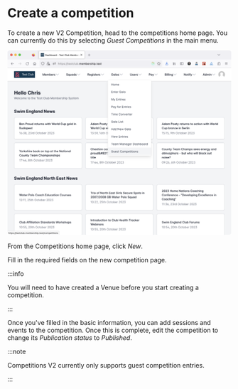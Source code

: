 # Create a competition

To create a new V2 Competition, head to the competitions home page. You can currently do this by selecting *Guest Competitions* in the main menu.

![Screenshot of the main menu with the Galas section open](./main-meu.png)

From the Competitions home page, click *New*.

Fill in the required fields on the new competition page.

:::info

You will need to have created a Venue before you start creating a competition.

:::

Once you've filled in the basic information, you can add sessions and events to the competition. Once this is complete, edit the competition to change its *Publication status* to *Published*.

:::note

Competitions V2 currently only supports guest competition entries.

:::